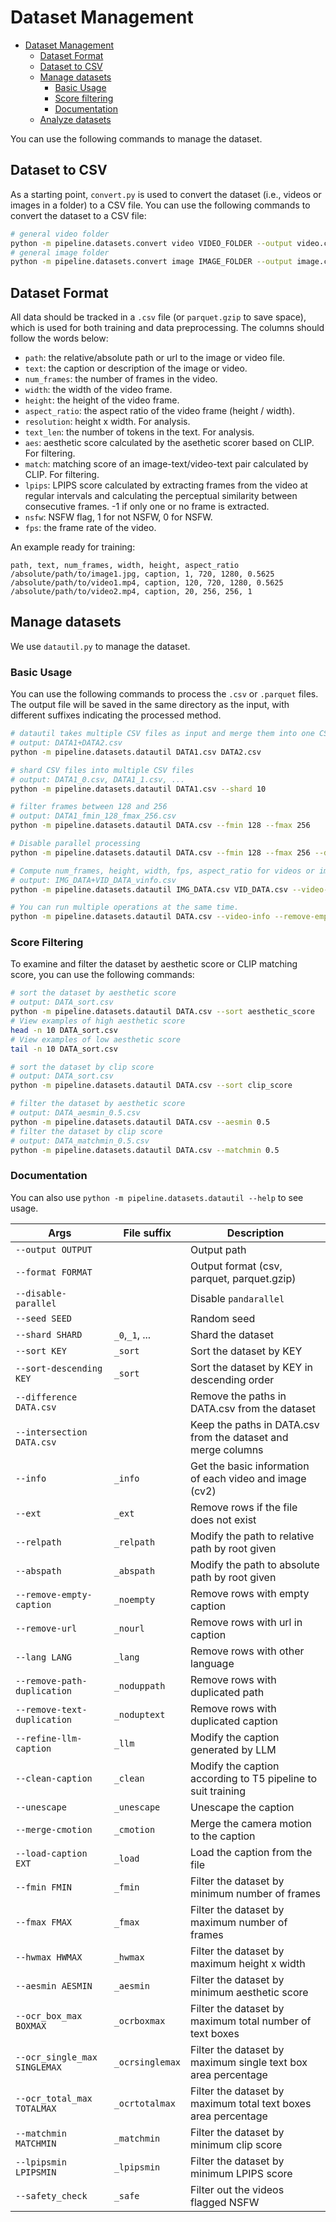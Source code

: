 # Dataset Management

- [Dataset Management](#dataset-management)
  - [Dataset Format](#dataset-format)
  - [Dataset to CSV](#dataset-to-csv)
  - [Manage datasets](#manage-datasets)
    - [Basic Usage](#basic-usage)
    - [Score filtering](#score-filtering)
    - [Documentation](#documentation)
  - [Analyze datasets](#analyze-datasets)

You can use the following commands to manage the dataset.

## Dataset to CSV

As a starting point, `convert.py` is used to convert 
the dataset (i.e., videos or images in a folder) to a CSV file. You can use the following 
commands to convert the dataset to a CSV file:

```bash
# general video folder
python -m pipeline.datasets.convert video VIDEO_FOLDER --output video.csv
# general image folder
python -m pipeline.datasets.convert image IMAGE_FOLDER --output image.csv
```

## Dataset Format

All data should be tracked in a `.csv` file (or `parquet.gzip` to save space), which is used for both training and data preprocessing. The columns should follow the words below:

- `path`: the relative/absolute path or url to the image or video file.
- `text`: the caption or description of the image or video.
- `num_frames`: the number of frames in the video.
- `width`: the width of the video frame.
- `height`: the height of the video frame.
- `aspect_ratio`: the aspect ratio of the video frame (height / width).
- `resolution`: height x width. For analysis.
- `text_len`: the number of tokens in the text. For analysis.
- `aes`: aesthetic score calculated by the asethetic scorer based on CLIP. For filtering.
- `match`: matching score of an image-text/video-text pair calculated by CLIP. For filtering.
- `lpips`: LPIPS score calculated by extracting frames from the video at regular intervals and calculating the perceptual similarity between consecutive frames. -1 if only one or no frame is extracted.
- `nsfw`: NSFW flag, 1 for not NSFW, 0 for NSFW.
- `fps`: the frame rate of the video.


An example ready for training:

```csv
path, text, num_frames, width, height, aspect_ratio
/absolute/path/to/image1.jpg, caption, 1, 720, 1280, 0.5625
/absolute/path/to/video1.mp4, caption, 120, 720, 1280, 0.5625
/absolute/path/to/video2.mp4, caption, 20, 256, 256, 1
```

## Manage datasets

We use `datautil.py` to manage the dataset.

### Basic Usage

You can use the following commands to process the `.csv` 
or `.parquet` files. The output file will be saved in the same directory as the input, with different suffixes indicating the processed method.

```bash
# datautil takes multiple CSV files as input and merge them into one CSV file
# output: DATA1+DATA2.csv
python -m pipeline.datasets.datautil DATA1.csv DATA2.csv

# shard CSV files into multiple CSV files
# output: DATA1_0.csv, DATA1_1.csv, ...
python -m pipeline.datasets.datautil DATA1.csv --shard 10

# filter frames between 128 and 256
# output: DATA1_fmin_128_fmax_256.csv
python -m pipeline.datasets.datautil DATA.csv --fmin 128 --fmax 256

# Disable parallel processing
python -m pipeline.datasets.datautil DATA.csv --fmin 128 --fmax 256 --disable-parallel

# Compute num_frames, height, width, fps, aspect_ratio for videos or images
# output: IMG_DATA+VID_DATA_vinfo.csv
python -m pipeline.datasets.datautil IMG_DATA.csv VID_DATA.csv --video-info

# You can run multiple operations at the same time.
python -m pipeline.datasets.datautil DATA.csv --video-info --remove-empty-caption --remove-url --lang en
```

### Score Filtering

To examine and filter the dataset by 
aesthetic score or CLIP matching score, 
you can use the following commands:

```bash
# sort the dataset by aesthetic score
# output: DATA_sort.csv
python -m pipeline.datasets.datautil DATA.csv --sort aesthetic_score
# View examples of high aesthetic score
head -n 10 DATA_sort.csv
# View examples of low aesthetic score
tail -n 10 DATA_sort.csv

# sort the dataset by clip score
# output: DATA_sort.csv
python -m pipeline.datasets.datautil DATA.csv --sort clip_score

# filter the dataset by aesthetic score
# output: DATA_aesmin_0.5.csv
python -m pipeline.datasets.datautil DATA.csv --aesmin 0.5
# filter the dataset by clip score
# output: DATA_matchmin_0.5.csv
python -m pipeline.datasets.datautil DATA.csv --matchmin 0.5
```

### Documentation

You can also use `python -m pipeline.datasets.datautil --help` to see usage.

| Args                         | File suffix     | Description                                                    |
|------------------------------|-----------------|----------------------------------------------------------------|
| `--output OUTPUT`            |                 | Output path                                                    |
| `--format FORMAT`            |                 | Output format (csv, parquet, parquet.gzip)                     |
| `--disable-parallel`         |                 | Disable `pandarallel`                                          |
| `--seed SEED`                |                 | Random seed                                                    |
| `--shard SHARD`              | `_0`,`_1`, ...  | Shard the dataset                                              |
| `--sort KEY`                 | `_sort`         | Sort the dataset by KEY                                        |
| `--sort-descending KEY`      | `_sort`         | Sort the dataset by KEY in descending order                    |
| `--difference DATA.csv`      |                 | Remove the paths in DATA.csv from the dataset                  |
| `--intersection DATA.csv`    |                 | Keep the paths in DATA.csv from the dataset and merge columns  |
| `--info`                     | `_info`         | Get the basic information of each video and image (cv2)        |
| `--ext`                      | `_ext`          | Remove rows if the file does not exist                         |
| `--relpath`                  | `_relpath`      | Modify the path to relative path by root given                 |
| `--abspath`                  | `_abspath`      | Modify the path to absolute path by root given                 |
| `--remove-empty-caption`     | `_noempty`      | Remove rows with empty caption                                 |
| `--remove-url`               | `_nourl`        | Remove rows with url in caption                                |
| `--lang LANG`                | `_lang`         | Remove rows with other language                                |
| `--remove-path-duplication`  | `_noduppath`    | Remove rows with duplicated path                               |
| `--remove-text-duplication`  | `_noduptext`    | Remove rows with duplicated caption                            |
| `--refine-llm-caption`       | `_llm`          | Modify the caption generated by LLM                            |
| `--clean-caption`            | `_clean`        | Modify the caption according to T5 pipeline to suit training   |
| `--unescape`                 | `_unescape`     | Unescape the caption                                           |
| `--merge-cmotion`            | `_cmotion`      | Merge the camera motion to the caption                         |
| `--load-caption EXT`         | `_load`         | Load the caption from the file                                 |
| `--fmin FMIN`                | `_fmin`         | Filter the dataset by minimum number of frames                 |
| `--fmax FMAX`                | `_fmax`         | Filter the dataset by maximum number of frames                 |
| `--hwmax HWMAX`              | `_hwmax`        | Filter the dataset by maximum height x width                   |
| `--aesmin AESMIN`            | `_aesmin`       | Filter the dataset by minimum aesthetic score                  |
| `--ocr_box_max BOXMAX`       | `_ocrboxmax`    | Filter the dataset by maximum total number of text boxes       |
| `--ocr_single_max SINGLEMAX` | `_ocrsinglemax` | Filter the dataset by maximum single text box area percentage  |
| `--ocr_total_max TOTALMAX`   | `_ocrtotalmax`  | Filter the dataset by maximum total text boxes area percentage |
| `--matchmin MATCHMIN`        | `_matchmin`     | Filter the dataset by minimum clip score                       |
| `--lpipsmin LPIPSMIN`        | `_lpipsmin`     | Filter the dataset by minimum LPIPS score                      |
| `--safety_check`             | `_safe`         | Filter out the videos flagged NSFW                             |
